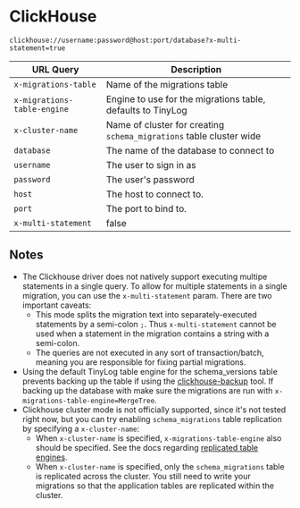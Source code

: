 # ClickHouse

`clickhouse://username:password@host:port/database?x-multi-statement=true`

| URL Query  | Description |
|------------|-------------|
| `x-migrations-table`| Name of the migrations table |
| `x-migrations-table-engine`| Engine to use for the migrations table, defaults to TinyLog |
| `x-cluster-name` | Name of cluster for creating `schema_migrations` table cluster wide |
| `database` | The name of the database to connect to |
| `username` | The user to sign in as |
| `password` | The user's password |
| `host` | The host to connect to. |
| `port` | The port to bind to. |
| `x-multi-statement` | false | Enable multiple statements to be ran in a single migration (See note below) |

## Notes

* The Clickhouse driver does not natively support executing multipe statements in a single query. To allow for multiple statements in a single migration, you can use the `x-multi-statement` param. There are two important caveats:
  * This mode splits the migration text into separately-executed statements by a semi-colon `;`. Thus `x-multi-statement` cannot be used when a statement in the migration contains a string with a semi-colon.
  * The queries are not executed in any sort of transaction/batch, meaning you are responsible for fixing partial migrations.
* Using the default TinyLog table engine for the schema_versions table prevents backing up the table if using the [clickhouse-backup](https://github.com/AlexAkulov/clickhouse-backup) tool. If backing up the database with make sure the migrations are run with `x-migrations-table-engine=MergeTree`.
* Clickhouse cluster mode is not officially supported, since it's not tested right now, but you can try enabling `schema_migrations` table replication by specifying a `x-cluster-name`:
  * When `x-cluster-name` is specified, `x-migrations-table-engine` also should be specified. See the docs regarding [replicated table engines](https://clickhouse.tech/docs/en/engines/table-engines/mergetree-family/replication/#table_engines-replication).
  * When `x-cluster-name` is specified, only the `schema_migrations` table is replicated across the cluster. You still need to write your migrations so that the application tables are replicated within the cluster.
